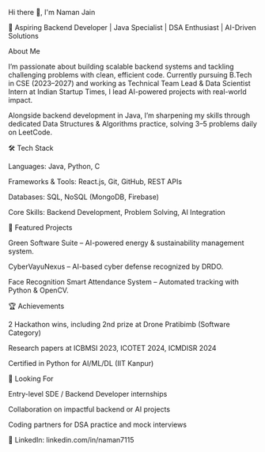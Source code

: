 Hi there 👋, I'm Naman Jain

🚀 Aspiring Backend Developer | Java Specialist | DSA Enthusiast | AI-Driven Solutions

About Me

I’m passionate about building scalable backend systems and tackling challenging problems with clean, efficient code. Currently pursuing B.Tech in CSE (2023–2027) and working as Technical Team Lead & Data Scientist Intern at Indian Startup Times, I lead AI-powered projects with real-world impact.

Alongside backend development in Java, I’m sharpening my skills through dedicated Data Structures & Algorithms practice, solving 3–5 problems daily on LeetCode.

🛠 Tech Stack

Languages: Java, Python, C

Frameworks & Tools: React.js, Git, GitHub, REST APIs

Databases: SQL, NoSQL (MongoDB, Firebase)

Core Skills: Backend Development, Problem Solving, AI Integration

📌 Featured Projects

Green Software Suite – AI-powered energy & sustainability management system.

CyberVayuNexus – AI-based cyber defense recognized by DRDO.

Face Recognition Smart Attendance System – Automated tracking with Python & OpenCV.

🏆 Achievements

2 Hackathon wins, including 2nd prize at Drone Pratibimb (Software Category)

Research papers at ICBMSI 2023, ICOTET 2024, ICMDISR 2024

Certified in Python for AI/ML/DL (IIT Kanpur)

🤝 Looking For

Entry-level SDE / Backend Developer internships

Collaboration on impactful backend or AI projects

Coding partners for DSA practice and mock interviews

🔗 LinkedIn: linkedin.com/in/naman7115


